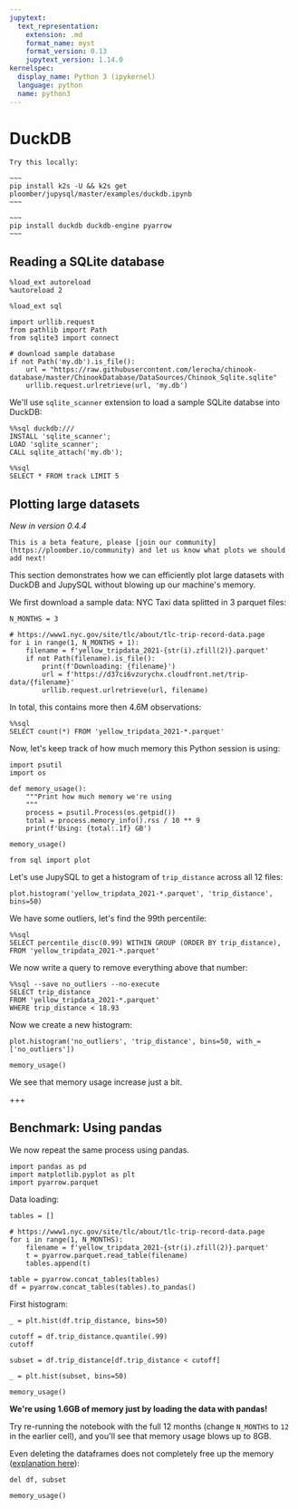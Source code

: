 ```yaml
---
jupytext:
  text_representation:
    extension: .md
    format_name: myst
    format_version: 0.13
    jupytext_version: 1.14.0
kernelspec:
  display_name: Python 3 (ipykernel)
  language: python
  name: python3
---
```

# DuckDB

```{tip}
Try this locally:

~~~
pip install k2s -U && k2s get ploomber/jupysql/master/examples/duckdb.ipynb
~~~

```

```{dropdown} Required packages
~~~
pip install duckdb duckdb-engine pyarrow
~~~
```


## Reading a SQLite database

```{code-cell} ipython3
%load_ext autoreload
%autoreload 2

%load_ext sql
```

```{code-cell} ipython3
import urllib.request
from pathlib import Path
from sqlite3 import connect

# download sample database
if not Path('my.db').is_file():
    url = "https://raw.githubusercontent.com/lerocha/chinook-database/master/ChinookDatabase/DataSources/Chinook_Sqlite.sqlite"
    urllib.request.urlretrieve(url, 'my.db')
```

We'll use `sqlite_scanner` extension to load a sample SQLite databse into DuckDB:

```{code-cell} ipython3
%%sql duckdb:///
INSTALL 'sqlite_scanner';
LOAD 'sqlite_scanner';
CALL sqlite_attach('my.db');
```

```{code-cell} ipython3
%%sql
SELECT * FROM track LIMIT 5
```

## Plotting large datasets

*New in version 0.4.4*

```{note}
This is a beta feature, please [join our community](https://ploomber.io/community) and let us know what plots we should add next!
```


This section demonstrates how we can efficiently plot large datasets with DuckDB and JupySQL without blowing up our machine's memory.

We first download a sample data: NYC Taxi data splitted in 3 parquet files:

```{code-cell} ipython3
N_MONTHS = 3

# https://www1.nyc.gov/site/tlc/about/tlc-trip-record-data.page
for i in range(1, N_MONTHS + 1):
    filename = f'yellow_tripdata_2021-{str(i).zfill(2)}.parquet'
    if not Path(filename).is_file():
        print(f'Downloading: {filename}')
        url = f'https://d37ci6vzurychx.cloudfront.net/trip-data/{filename}'
        urllib.request.urlretrieve(url, filename)
```

In total, this contains more then 4.6M observations:

```{code-cell} ipython3
%%sql
SELECT count(*) FROM 'yellow_tripdata_2021-*.parquet'
```

Now, let's keep track of how much  memory this Python session is using:

```{code-cell} ipython3
import psutil
import os

def memory_usage():
    """Print how much memory we're using
    """
    process = psutil.Process(os.getpid())
    total = process.memory_info().rss / 10 ** 9
    print(f'Using: {total:.1f} GB')
```

```{code-cell} ipython3
memory_usage()
```

```{code-cell} ipython3
from sql import plot
```

Let's use JupySQL to get a histogram of `trip_distance` across all 12 files:

```{code-cell} ipython3
plot.histogram('yellow_tripdata_2021-*.parquet', 'trip_distance', bins=50)
```

We have some outliers, let's find the 99th percentile:

```{code-cell} ipython3
%%sql
SELECT percentile_disc(0.99) WITHIN GROUP (ORDER BY trip_distance),
FROM 'yellow_tripdata_2021-*.parquet'
```

We now write a query to remove everything above that number:

```{code-cell} ipython3
%%sql --save no_outliers --no-execute
SELECT trip_distance
FROM 'yellow_tripdata_2021-*.parquet'
WHERE trip_distance < 18.93
```

Now we create a new histogram:

```{code-cell} ipython3
plot.histogram('no_outliers', 'trip_distance', bins=50, with_=['no_outliers'])
```

```{code-cell} ipython3
memory_usage()
```

We see that memory usage increase just a bit.

+++

## Benchmark: Using pandas

We now repeat the same process using pandas.

```{code-cell} ipython3
import pandas as pd
import matplotlib.pyplot as plt
import pyarrow.parquet
```

Data loading:

```{code-cell} ipython3
tables = []

# https://www1.nyc.gov/site/tlc/about/tlc-trip-record-data.page
for i in range(1, N_MONTHS):
    filename = f'yellow_tripdata_2021-{str(i).zfill(2)}.parquet'
    t = pyarrow.parquet.read_table(filename)
    tables.append(t)

table = pyarrow.concat_tables(tables)
df = pyarrow.concat_tables(tables).to_pandas()
```

First histogram:

```{code-cell} ipython3
_ = plt.hist(df.trip_distance, bins=50)
```

```{code-cell} ipython3
cutoff = df.trip_distance.quantile(.99)
cutoff
```

```{code-cell} ipython3
subset = df.trip_distance[df.trip_distance < cutoff]
```

```{code-cell} ipython3
_ = plt.hist(subset, bins=50)
```

```{code-cell} ipython3
memory_usage()
```

**We're using 1.6GB of memory just by loading the data with pandas!**

Try re-running the notebook with the full 12 months (change `N_MONTHS` to `12` in the earlier cell), and you'll see that memory usage blows up to 8GB.

Even deleting the dataframes does not completely free up the memory ([explanation here](https://stackoverflow.com/a/39377643/709975)):

```{code-cell} ipython3
del df, subset
```

```{code-cell} ipython3
memory_usage()
```
